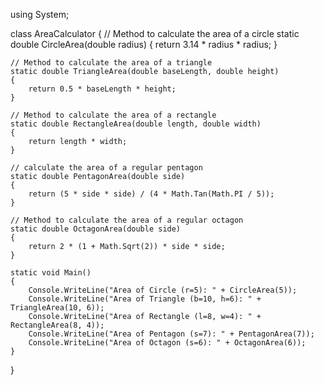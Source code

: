 using System;

class AreaCalculator
{
    // Method to calculate the area of a circle
    static double CircleArea(double radius)
    {
        return 3.14 * radius * radius;
    }

    // Method to calculate the area of a triangle
    static double TriangleArea(double baseLength, double height)
    {
        return 0.5 * baseLength * height;
    }

    // Method to calculate the area of a rectangle
    static double RectangleArea(double length, double width)
    {
        return length * width;
    }

    // calculate the area of a regular pentagon
    static double PentagonArea(double side)
    {
        return (5 * side * side) / (4 * Math.Tan(Math.PI / 5));
    }

    // Method to calculate the area of a regular octagon
    static double OctagonArea(double side)
    {
        return 2 * (1 + Math.Sqrt(2)) * side * side;
    }

    static void Main()
    {
        Console.WriteLine("Area of Circle (r=5): " + CircleArea(5));
        Console.WriteLine("Area of Triangle (b=10, h=6): " + TriangleArea(10, 6));
        Console.WriteLine("Area of Rectangle (l=8, w=4): " + RectangleArea(8, 4));
        Console.WriteLine("Area of Pentagon (s=7): " + PentagonArea(7));
        Console.WriteLine("Area of Octagon (s=6): " + OctagonArea(6));
    }
}
